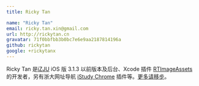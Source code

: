 ```yaml
---
title: Ricky Tan

name: "Ricky Tan"
email: ricky.tan.xin@gmail.com
url: http://rickytan.cn
gravatar: 71f0bbfbb3b0bc7e6e9aa2187814196a
github: rickytan
google: +rickytanx
---
```


Ricky Tan 是[iZJU](https://itunes.apple.com/cn/app/izju/id573810521?mt=8) iOS 版 3.1.3 以前版本及后台、Xcode 插件 [RTImageAssets](https://github.com/rickytan/RTImageAssets) 的开发者，另有浙大网址导航 [iStudy Chrome](https://chrome.google.com/webstore/detail/istudy%E7%BD%91%E5%9D%80%E5%AF%BC%E8%88%AA/ppnjhnpamphipkobgebknecdjcgpjfkd?hl=zh-CN&utm_source=chrome-ntp-launcher) 插件等。[更多请移步](https://github.com/rickytan?tab=repositories)。
